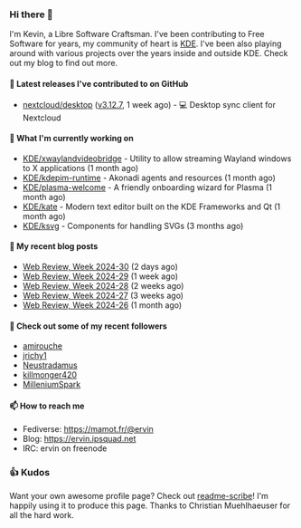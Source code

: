 ### Hi there 👋

I'm Kevin, a Libre Software Craftsman. I've been contributing to Free Software for years,
my community of heart is [KDE](https://kde.org). I've been also playing around with various
projects over the years inside and outside KDE. Check out my blog to find out more.

#### 🔭 Latest releases I've contributed to on GitHub

- [nextcloud/desktop](https://github.com/nextcloud/desktop) ([v3.12.7](https://github.com/nextcloud/desktop/releases/tag/v3.12.7), 1 week ago) - 💻 Desktop sync client for Nextcloud

#### 🌱 What I'm currently working on

- [KDE/xwaylandvideobridge](https://github.com/KDE/xwaylandvideobridge) - Utility to allow streaming Wayland windows to X applications (1 month ago)
- [KDE/kdepim-runtime](https://github.com/KDE/kdepim-runtime) - Akonadi agents and resources (1 month ago)
- [KDE/plasma-welcome](https://github.com/KDE/plasma-welcome) - A friendly onboarding wizard for Plasma (1 month ago)
- [KDE/kate](https://github.com/KDE/kate) - Modern text editor built on the KDE Frameworks and Qt (1 month ago)
- [KDE/ksvg](https://github.com/KDE/ksvg) - Components for handling SVGs (3 months ago)

#### 📜 My recent blog posts

- [Web Review, Week 2024-30](https://ervin.ipsquad.net/blog/2024/07/26/web-review-week-2024-30/) (2 days ago)
- [Web Review, Week 2024-29](https://ervin.ipsquad.net/blog/2024/07/19/web-review-week-2024-29/) (1 week ago)
- [Web Review, Week 2024-28](https://ervin.ipsquad.net/blog/2024/07/12/web-review-week-2024-28/) (2 weeks ago)
- [Web Review, Week 2024-27](https://ervin.ipsquad.net/blog/2024/07/05/web-review-week-2024-27/) (3 weeks ago)
- [Web Review, Week 2024-26](https://ervin.ipsquad.net/blog/2024/06/28/web-review-week-2024-26/) (1 month ago)

#### 👯 Check out some of my recent followers

- [amirouche](https://github.com/amirouche)
- [jrichy1](https://github.com/jrichy1)
- [Neustradamus](https://github.com/Neustradamus)
- [killmonger420](https://github.com/killmonger420)
- [MilleniumSpark](https://github.com/MilleniumSpark)

#### 📫 How to reach me

- Fediverse: https://mamot.fr/@ervin
- Blog: https://ervin.ipsquad.net
- IRC: ervin on freenode

### 👍 Kudos

Want your own awesome profile page? Check out [readme-scribe](https://github.com/muesli/readme-scribe)!
I'm happily using it to produce this page. Thanks to Christian Muehlhaeuser for all the hard work.

